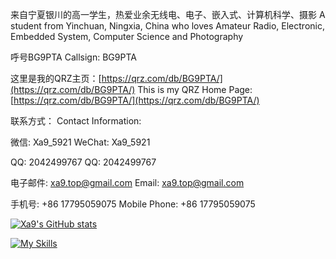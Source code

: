 来自宁夏银川的高一学生，热爱业余无线电、电子、嵌入式、计算机科学、摄影
A student from Yinchuan, Ningxia, China who loves Amateur Radio, Electronic, Embedded System, Computer Science and Photography

呼号BG9PTA
Callsign: BG9PTA

这里是我的QRZ主页：[https://qrz.com/db/BG9PTA/](https://qrz.com/db/BG9PTA/)
This is my QRZ Home Page: [https://qrz.com/db/BG9PTA/](https://qrz.com/db/BG9PTA/)

联系方式：
Contact Information:

微信: Xa9_5921
WeChat: Xa9_5921

QQ: 2042499767
QQ: 2042499767

电子邮件: [xa9.top@gmail.com](mailto:xa9.top@gmail.com)
Email: [xa9.top@gmail.com](mailto:xa9.top@gmail.com)

手机号: +86 17795059075
Mobile Phone: +86 17795059075

[![Xa9's GitHub stats](https://github-readme-stats.vercel.app/api?username=xa9-top)](https://github.com/anuraghazra/github-readme-stats)

[![My Skills](https://skillicons.dev/icons?i=html,python,cpp,linux,arch,debian,androidstudio,docker,arduino,blender,gmail,opencv,postman,powershell,gcp,cloudflare,github,vscode,php,ps,nginx)](https://skillicons.dev)
